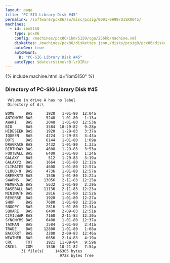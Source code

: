 ```yaml
---
layout: page
title: "PC-SIG Library Disk #45"
permalink: /software/pcx86/sw/misc/pcsig/0001-0999/DISK0045/
machines:
  - id: ibm5150
    type: pcx86
    config: /machines/pcx86/ibm/5150/cga/256kb/machine.xml
    diskettes: /machines/pcx86/diskettes.json,/disks/pcsig0/pcx86/diskettes.json
    autoGen: true
    autoMount:
      B: "PC-SIG Library Disk #45"
    autoType: $date\r$time\rB:\rDIR\r
---
```


{% include machine.html id="ibm5150" %}

### Directory of PC-SIG Library Disk #45

     Volume in drive A has no label
     Directory of A:\

    BOMB     BAS      1920   1-01-80  12:04a
    ANTONYMS BAS      5248   1-01-80   1:13a
    AWARI    BAS      2048   1-01-80  12:53a
    BIO      BAS      3584  10-29-82   9:28p
    HIDESEEK BAS      1920   1-29-83   3:37a
    IQUEEN   BAS      4224   1-29-83   3:43a
    DOTS     BAS      6144   1-01-80   1:09a
    DRAGRACE BAS      2432   1-01-80   1:33a
    BIRTHDAY BAS      4608   1-29-83   3:53a
    FOOTBALL BAS      6400   1-01-80   1:24a
    GALAXY   BAS       512   1-29-83   3:19a
    GALAXY2  BAS      1664   1-01-80  12:12a
    CLIMATES BAS      4608   1-01-80  12:57a
    CLOUD-9  BAS      4736   1-01-80  12:57a
    GREEKRTS BAS      1536   1-01-80  12:22a
    SWARMS   BAS     13056   2-11-83  12:25a
    MEMBRAIN BAS      5632   1-01-80   2:39a
    BASEBALL BAS     11136   2-11-83  12:23a
    MINIMATH BAS      2816   1-01-80  12:52a
    REVERSE  BAS      1920   1-01-80  12:27a
    SHOP     BAS      7680   1-01-80  12:25a
    SNOOPY   BAS      2816   1-01-80  12:31a
    SQUARE   BAS      6400   2-09-83  12:51a
    CIVILWAR BAS      7168   2-11-83  12:30a
    SYNONYMS BAS      6400   1-01-80  12:37a
    TAXMAN   BAS      3584   1-01-80   2:41a
    TRADE    BAS     12800   1-01-80   1:08a
    BACCRRT  BAS      3200   2-09-83  12:46a
    WEATHER  BAS      6656   2-14-83   4:19a
    CRC      TXT      1921  11-09-84   9:59a
    CRCK4    COM      1536  10-21-82   7:54p
           31 file(s)     146305 bytes
                            9728 bytes free
